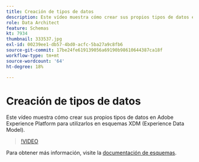 ```yaml
---
title: Creación de tipos de datos
description: Este vídeo muestra cómo crear sus propios tipos de datos en Adobe Experience Platform para utilizarlos en esquemas XDM (Experience Data Model).
role: Data Architect
feature: Schemas
kt: 7934
thumbnail: 333537.jpg
exl-id: 00239ee1-db57-4bd0-acfc-5ba27a9c8fb6
source-git-commit: 17be24fe619139056a69190b98610644387ca18f
workflow-type: tm+mt
source-wordcount: '64'
ht-degree: 18%

---
```


# Creación de tipos de datos

Este vídeo muestra cómo crear sus propios tipos de datos en Adobe Experience Platform para utilizarlos en esquemas XDM (Experience Data Model).

>[!VIDEO](https://video.tv.adobe.com/v/333537?quality=12&learn=on)

Para obtener más información, visite la [documentación de esquemas](https://experienceleague.adobe.com/docs/experience-platform/xdm/home.html?lang=es).
